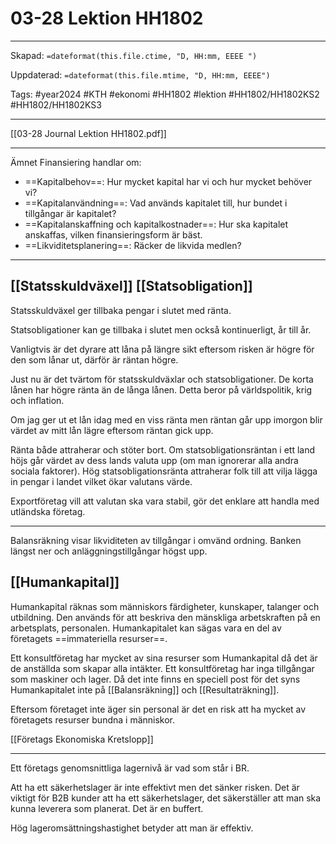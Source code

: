 # 03-28 Lektion HH1802

---

Skapad: `=dateformat(this.file.ctime, "D, HH:mm, EEEE ")`

Uppdaterad: `=dateformat(this.file.mtime, "D, HH:mm, EEEE")`

Tags: #year2024 #KTH #ekonomi #HH1802 #lektion #HH1802/HH1802KS2 #HH1802/HH1802KS3

---

[[03-28 Journal Lektion HH1802.pdf]]

---

Ämnet Finansiering handlar om:

- ==Kapitalbehov==: Hur mycket kapital har vi och hur mycket behöver vi?
- ==Kapitalanvändning==: Vad används kapitalet till, hur bundet i tillgångar är kapitalet?
- ==Kapitalanskaffning och kapitalkostnader==: Hur ska kapitalet anskaffas, vilken finansieringsform är bäst.
- ==Likviditetsplanering==: Räcker de likvida medlen?

---

## [[Statsskuldväxel]] [[Statsobligation]]

Statsskuldväxel ger tillbaka pengar i slutet med ränta.

Statsobligationer kan ge tillbaka i slutet men också kontinuerligt, år till år.

Vanligtvis är det dyrare att låna på längre sikt eftersom risken är högre för den som lånar ut, därför är räntan högre.

Just nu är det tvärtom för statsskuldväxlar och statsobligationer. De korta lånen har högre ränta än de långa lånen. Detta beror på världspolitik, krig och inflation.

Om jag ger ut et lån idag med en viss ränta men räntan går upp imorgon blir värdet av mitt lån lägre eftersom räntan gick upp.

Ränta både attraherar och stöter bort. Om statsobligationsräntan i ett land höjs går värdet av dess lands valuta upp (om man ignorerar alla andra sociala faktorer). Hög statsobligationsränta attraherar folk till att vilja lägga in pengar i landet vilket ökar valutans värde.

Exportföretag vill att valutan ska vara stabil, gör det enklare att handla med utländska företag.

---

Balansräkning visar likviditeten av tillgångar i omvänd ordning. Banken längst ner och anläggningstillgångar högst upp.

## [[Humankapital]]

Humankapital räknas som människors färdigheter, kunskaper, talanger och utbildning. Den används för att beskriva den mänskliga arbetskraften på en arbetsplats, personalen. Humankapitalet kan sägas vara en del av företagets ==immateriella resurser==.

Ett konsultföretag har mycket av sina resurser som Humankapital då det är de anställda som skapar alla intäkter. Ett konsultföretag har inga tillgångar som maskiner och lager. Då det inte finns en speciell post för det syns Humankapitalet inte på [[Balansräkning]] och [[Resultaträkning]].

Eftersom företaget inte äger sin personal är det en risk att ha mycket av företagets resurser bundna i människor.

[[Företags Ekonomiska Kretslopp]]

---

Ett företags genomsnittliga lagernivå är vad som står i BR.

Att ha ett säkerhetslager är inte effektivt men det sänker risken. Det är viktigt för B2B kunder att ha ett säkerhetslager, det säkerställer att man ska kunna leverera som planerat. Det är en buffert.

Hög lageromsättningshastighet betyder att man är effektiv.
